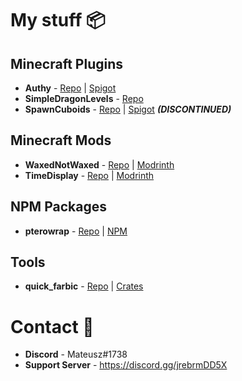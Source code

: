 # My stuff 📦

## Minecraft Plugins

- **Authy** - [Repo](https://github.com/Iru21/Authy) | [Spigot](https://www.spigotmc.org/resources/authy.100004/)
- **SimpleDragonLevels** - [Repo](https://github.com/Iru21/SimpleDragonLevels)
- **SpawnCuboids** - [Repo](https://github.com/Iru21/SpawnCuboids) | [Spigot](https://www.spigotmc.org/resources/spawncuboids.94198/) ***(DISCONTINUED)***

## Minecraft Mods

- **WaxedNotWaxed** - [Repo](https://github.com/Iru21/WaxedNotWaxed) | [Modrinth](https://modrinth.com/mod/waxednotwaxed)
- **TimeDisplay** - [Repo](https://github.com/Iru21/TimeDisplay) | [Modrinth](https://modrinth.com/mod/timedisplay)

## NPM Packages

- **pterowrap** - [Repo](https://github.com/Iru21/pterowrap) | [NPM](https://www.npmjs.com/package/pterowrap)

## Tools

- **quick_farbic** - [Repo](https://github.com/Iru21/quick_fabric) | [Crates](https://crates.io/crates/quick_fabric)

# Contact 📨

- **Discord** - Mateusz#1738
- **Support Server** - https://discord.gg/jrebrmDD5X
